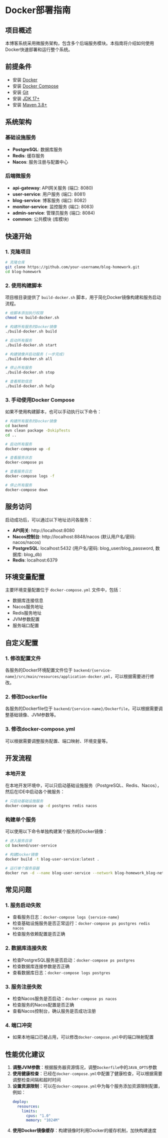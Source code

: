 # Docker部署指南

## 项目概述
本博客系统采用微服务架构，包含多个后端服务模块。本指南将介绍如何使用Docker快速部署和运行整个系统。

## 前提条件
- 安装 [Docker](https://docs.docker.com/get-docker/)
- 安装 [Docker Compose](https://docs.docker.com/compose/install/)
- 安装 [Git](https://git-scm.com/downloads)
- 安装 [JDK 17+](https://www.oracle.com/java/technologies/downloads/)
- 安装 [Maven 3.8+](https://maven.apache.org/download.cgi)

## 系统架构

### 基础设施服务
- **PostgreSQL**: 数据库服务
- **Redis**: 缓存服务
- **Nacos**: 服务注册与配置中心

### 后端微服务
- **api-gateway**: API网关服务 (端口: 8080)
- **user-service**: 用户服务 (端口: 8081)
- **blog-service**: 博客服务 (端口: 8082)
- **monitor-service**: 监控服务 (端口: 8083)
- **admin-service**: 管理员服务 (端口: 8084)
- **common**: 公共模块 (库模块)

## 快速开始

### 1. 克隆项目
```bash
# 克隆仓库
git clone https://github.com/your-username/blog-homework.git
cd blog-homework
```

### 2. 使用构建脚本
项目根目录提供了 `build-docker.sh` 脚本，用于简化Docker镜像构建和服务启动流程。

```bash
# 给脚本添加执行权限
chmod +x build-docker.sh

# 构建所有服务的Docker镜像
./build-docker.sh build

# 启动所有服务
./build-docker.sh start

# 构建镜像并启动服务 (一步完成)
./build-docker.sh all

# 停止所有服务
./build-docker.sh stop

# 查看帮助信息
./build-docker.sh help
```

### 3. 手动使用Docker Compose
如果不使用构建脚本，也可以手动执行以下命令：

```bash
# 构建所有服务的Docker镜像
cd backend
mvn clean package -DskipTests
cd ..

# 启动所有服务
docker-compose up -d

# 查看服务状态
docker-compose ps

# 查看服务日志
docker-compose logs -f

# 停止所有服务
docker-compose down
```

## 服务访问
启动成功后，可以通过以下地址访问各服务：

- **API网关**: http://localhost:8080
- **Nacos控制台**: http://localhost:8848/nacos (默认用户名/密码: nacos/nacos)
- **PostgreSQL**: localhost:5432 (用户名/密码: blog_user/blog_password, 数据库: blog_db)
- **Redis**: localhost:6379

## 环境变量配置
主要环境变量配置位于 `docker-compose.yml` 文件中，包括：

- 数据库连接信息
- Nacos服务地址
- Redis服务地址
- JVM参数配置
- 服务端口配置

## 自定义配置

### 1. 修改配置文件
各服务的Docker环境配置文件位于 `backend/{service-name}/src/main/resources/application-docker.yml`，可以根据需要进行修改。

### 2. 修改Dockerfile
各服务的Dockerfile位于 `backend/{service-name}/Dockerfile`，可以根据需要调整基础镜像、JVM参数等。

### 3. 修改docker-compose.yml
可以根据需要调整服务配置、端口映射、环境变量等。

## 开发流程

### 本地开发
在本地开发环境中，可以只启动基础设施服务（PostgreSQL、Redis、Nacos），然后在IDE中启动各个微服务：

```bash
# 只启动基础设施服务
docker-compose up -d postgres redis nacos
```

### 构建单个服务
可以使用以下命令单独构建某个服务的Docker镜像：

```bash
# 进入服务目录
cd backend/user-service

# 构建Docker镜像
docker build -t blog-user-service:latest .

# 运行单个服务容器
docker run -d --name blog-user-service --network blog-homework_blog-network -p 8081:8081 blog-user-service:latest
```

## 常见问题

### 1. 服务启动失败
- 查看服务日志：`docker-compose logs {service-name}`
- 检查基础设施服务是否正常运行：`docker-compose ps postgres redis nacos`
- 检查服务依赖配置是否正确

### 2. 数据库连接失败
- 检查PostgreSQL服务是否启动：`docker-compose ps postgres`
- 检查数据库连接参数是否正确
- 查看数据库日志：`docker-compose logs postgres`

### 3. 服务注册失败
- 检查Nacos服务是否启动：`docker-compose ps nacos`
- 检查服务的Nacos配置是否正确
- 查看Nacos控制台，确认服务是否成功注册

### 4. 端口冲突
- 如果本地端口已被占用，可以修改`docker-compose.yml`中的端口映射配置

## 性能优化建议

1. **调整JVM参数**：根据服务器资源情况，调整`Dockerfile`中的`JAVA_OPTS`参数
2. **使用健康检查**：已经在`docker-compose.yml`中配置了健康检查，可以根据需要调整检查间隔和超时时间
3. **设置资源限制**：可以在`docker-compose.yml`中为每个服务添加资源限制配置，例如：
   ```yaml
   deploy:
     resources:
       limits:
         cpus: "1.0"
         memory: "1024M"
   ```
4. **使用Docker镜像缓存**：构建镜像时利用Docker的缓存机制，加快构建速度
